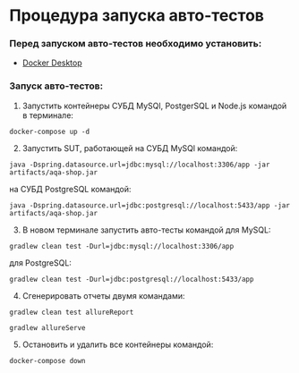 # **Процедура запуска авто-тестов**

### Перед запуском авто-тестов необходимо установить:

* [Docker Desktop](https://www.docker.com/products/docker-desktop)

### Запуск авто-тестов:

1. Запустить контейнеры СУБД MySQl, PostgerSQL и Node.js командой в терминале:

```
docker-compose up -d
```

2. Запустить SUT, работающей на СУБД MySQl командой:

```
java -Dspring.datasource.url=jdbc:mysql://localhost:3306/app -jar artifacts/aqa-shop.jar
```

на СУБД PostgreSQL командой:

```
java -Dspring.datasource.url=jdbc:postgresql://localhost:5433/app -jar artifacts/aqa-shop.jar
```

3. В новом терминале запустить авто-тесты командой для MySQL:

```
gradlew clean test -Durl=jdbc:mysql://localhost:3306/app
```

для PostgreSQL:

```
gradlew clean test -Durl=jdbc:postgresql://localhost:5433/app
```

4. Сгенерировать отчеты двумя командами:

```
gradlew clean test allureReport
```

```
gradlew allureServe
```

5. Остановить и удалить все контейнеры командой:

```
docker-compose down 
```
